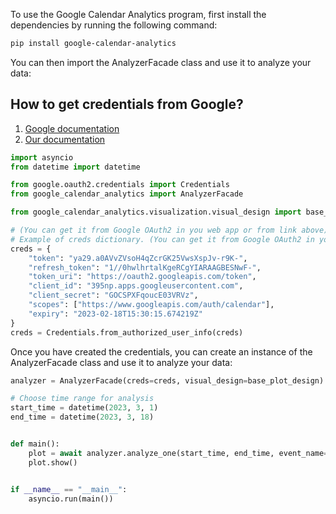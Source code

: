 To use the Google Calendar Analytics program, first install the dependencies by running the following command:

```bash
pip install google-calendar-analytics
```

You can then import the AnalyzerFacade class and use it to analyze your data:


## How to get credentials from Google?

1. [Google documentation](https://developers.google.com/calendar/api/quickstart/python)
2. [Our documentation](Credentials.md)

```python
import asyncio
from datetime import datetime

from google.oauth2.credentials import Credentials
from google_calendar_analytics import AnalyzerFacade

from google_calendar_analytics.visualization.visual_design import base_plot_design

# (You can get it from Google OAuth2 in you web app or from link above)
# Example of creds dictionary. (You can get it from Google OAuth2 in your web app)
creds = {
    "token": "ya29.a0AVvZVsoH4qZcrGK25VwsXspJv-r9K-",
    "refresh_token": "1//0hwlhrtalKgeRCgYIARAAGBESNwF-",
    "token_uri": "https://oauth2.googleapis.com/token",
    "client_id": "395np.apps.googleusercontent.com",
    "client_secret": "GOCSPXFqoucE03VRVz",
    "scopes": ["https://www.googleapis.com/auth/calendar"],
    "expiry": "2023-02-18T15:30:15.674219Z"
}
creds = Credentials.from_authorized_user_info(creds)
```

Once you have created the credentials, you can create an instance of the AnalyzerFacade class and use it to analyze your
data:

```python
analyzer = AnalyzerFacade(creds=creds, visual_design=base_plot_design)

# Choose time range for analysis
start_time = datetime(2023, 3, 1)
end_time = datetime(2023, 3, 18)


def main():
    plot = await analyzer.analyze_one(start_time, end_time, event_name="Programming", plot_type="Line")
    plot.show()


if __name__ == "__main__":
    asyncio.run(main())
```


